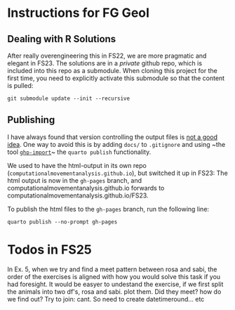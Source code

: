 # Instructions for FG GeoI

## Dealing with R Solutions

After really overengineering this in FS22, we are more pragmatic and elegant in FS23. The solutions are in a *private* github repo, which is included into this repo as a submodule. When cloning this project for the first time, you need to explicitly activate this submodule so that the content is pulled:

```
git submodule update --init --recursive
```

## Publishing

I have always found that version controlling the output files is [not a good idea](https://stackoverflow.com/q/67664158/4139249). One way to avoid this is by adding `docs/` to `.gitignore` and using ~the tool [`ghp-import`](https://pypi.org/project/ghp-import/)~ the `quarto publish` functionality. 

We used to have the html-output in its own repo (`computationalmovementanalysis.github.io`), but switched it up in FS23: The html output is now in the `gh-pages` branch, and computationalmovementanalysis.github.io forwards to computationalmovementanalysis.github.io/FS23.

To publish the html files to the `gh-pages` branch, run the following line:

```
quarto publish --no-prompt gh-pages
```




# Todos in FS25

In Ex. 5, when we try and find a meet pattern between rosa and sabi, the order of the exercises is aligned with how you would solve this task if you had foresight. It would be easyer to undestand the exercise, if we first split the animals into two df's, rosa and sabi. plot them. Did they meet? how do we find out? Try to join: cant. So need to create datetimeround... etc


